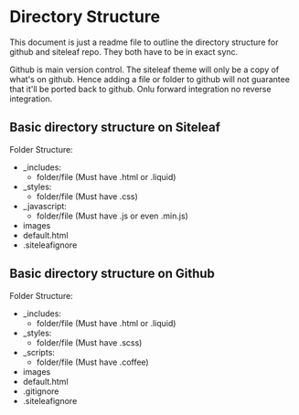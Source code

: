 # Directory Structure

This document is just a readme file to outline the directory structure for github and siteleaf repo. They both have to be in exact sync.

Github is main version control. The siteleaf theme will only be a copy of what's on github. Hence adding a file or folder to github will not guarantee that it'll be ported back to github. Onlu forward integration no reverse integration.

## Basic directory structure on Siteleaf

Folder Structure:
  - _includes:
    - folder/file (Must have .html or .liquid)
  - _styles:
    - folder/file (Must have .css)
  - _javascript:
    - folder/file (Must have .js or even .min.js)
  - images
  - default.html
  - .siteleafignore


## Basic directory structure on Github

Folder Structure:
  - _includes:
    - folder/file (Must have .html or .liquid)
  - _styles:
    - folder/file (Must have .scss)
  - _scripts:
    - folder/file (Must have .coffee)
  - images
  - default.html
  - .gitignore
  - .siteleafignore
